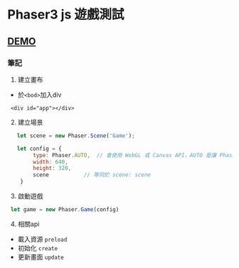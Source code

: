 # Phaser3 js 遊戲測試

## [DEMO](https://lonelyyeezhichicken.github.io/Phaser-JS/) 


### 筆記

1. 建立畫布
- 於`<bod>`加入div

``` 
 <div id="app"></div>
```

2. 建立場景

```javascript
   let scene = new Phaser.Scene('Game');

   let config = {
        type: Phaser.AUTO,	// 會使用 WebGL 或 Canvas API，AUTO 是讓 Phaser 決定
        width: 640,
        height: 320,
        scene			// 等同於 scene: scene
    }
```

3. 啟動遊戲

```javascript
 let game = new Phaser.Game(config)
```

4. 相關api
- 載入資源 `preload`
- 初始化 `create`
- 更新畫面 `update`
